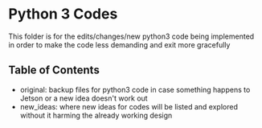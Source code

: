# Python 3 Codes

This folder is for the edits/changes/new python3 code being implemented in order to make the code less demanding and exit more gracefully

## Table of Contents
- original: backup files for python3 code in case something happens to Jetson or a new idea doesn't work out
- new_ideas: where new ideas for codes will be listed and explored without it harming the already working design
